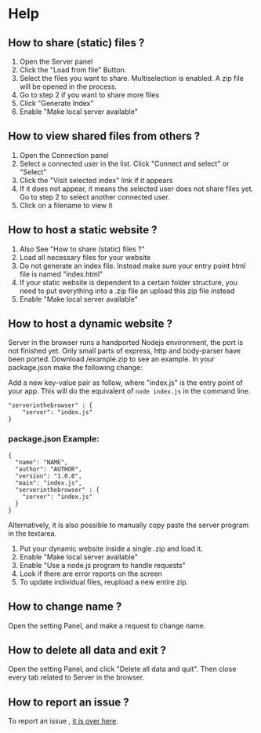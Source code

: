 # Help

## How to share (static) files ?

 1. Open the Server panel
 2. Click the "Load from file" Button.
 3. Select the files you want to share. Multiselection is enabled. A zip file will be opened in the process.
 4. Go to step 2 if you want to share more files
 5. Click "Generate Index"
 6. Enable "Make local server available"

## How to view shared files from others ?

 1. Open the Connection panel
 2. Select a connected user in the list. Click "Connect and select" or "Select"
 3. Click the "Visit selected index" link if it appears
 4. If it does not appear, it means the selected user does not share files yet. Go to step 2 to select another connected user.
 5. Click on a filename to view it


## How to host a static website ?

 1. Also See "How to share (static) files ?"
 2. Load all necessary files for your website
 3. Do not generate an index file. Instead make sure your entry point html file is named "index.html"
 4. If your static website is dependent to a certain folder structure, you need to put everything into a .zip file an upload this zip file instead
 5. Enable "Make local server available"


## How to host a dynamic website ?


Server in the browser runs a handported Nodejs environment, the port is not finished yet. Only small parts of express, http and body-parser have been ported. Download /example.zip to see an example. In your package.json make the following change:


Add a new key-value pair as follow, where "index.js" is the entry point of your app. This will do the equivalent of `node index.js` in the command line.


    "serverinthebrowser" : {
        "server": "index.js"
    }


### package.json Example:


    {
      "name": "NAME",
      "author": "AUTHOR",
      "version": "1.0.0",
      "main": "index.js",
      "serverinthebrowser" : {
        "server": "index.js"
      }
    }


Alternatively, it is also possible to manually copy paste the server program in the textarea.


 1. Put your dynamic website inside a single .zip and load it.
 2. Enable "Make local server available"
 3. Enable "Use a node.js program to handle requests"
 4. Look if there are error reports on the screen
 5. To update individual files, reupload a new entire zip.


## How to change name ?


Open the setting Panel, and make a request to change name.


## How to delete all data and exit ?

Open the setting Panel, and click "Delete all data and quit". Then close every tab related to Server in the browser.


## How to report an issue ?

To report an issue , [it is over here](https://github.com/GrosSacASac/server-in-the-browser/issues).
